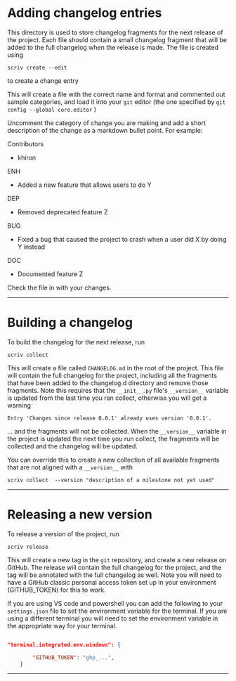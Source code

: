 # Adding changelog entries

This directory is used to store changelog fragments for the next release
of the project.  Each file should contain a small changelog fragment
that will be added to the full changelog when the release is made.
The file is created using 
```
scriv create --edit
``` 
to create a change entry 

This will create a file with the correct name and format and commented out sample categories, and load it into your `git` editor (the one specified by ```git config --global core.editor``` )

Uncomment the category of change you are making and add a short description of the
change as a markdown bullet point.  For example:

Contributors
*   khiron

ENH
*   Added a new feature that allows users to do Y

DEP
*   Removed deprecated feature Z

BUG
*   Fixed a bug that caused the project to crash when a user did X by doing Y instead

DOC
*   Documented feature Z

Check the file in with your changes.  

---

# Building a changelog

To build the changelog for the next release, run 

```
scriv collect 
```

This will create a file called `CHANGELOG.md` in the root of the project.  This file will contain the full changelog for the project, including all the fragments that have been added to the changelog.d directory and remove those fragments. Note this requires that the `__init__.py` file's `__version__` variable is updated from the last time you ran collect, otherwise you will get a warning  

```
Entry 'Changes since release 0.0.1' already uses version '0.0.1'.
```
... and the fragments will not be collected. When the `__version__` variable in the project is updated the next time you run collect, the fragments will be collected and the changelog will be updated.

You can override this to create a new collection of all available fragments that are not aligned with a `__version__` with 

```
scriv collect  --version "description of a milestone not yet used"
```

---

# Releasing a new version

To release a version of the project, run 

```
scriv release
```

This will create a new tag in the `git` repository, and create a new release on GitHub.  The release will contain the full changelog for the project, and the tag will be annotated with the full changelog as well.  Note you will need to have a GitHub classic personal access token set up in your environment (GITHUB_TOKEN) for this to work. 

If you are using VS code and powershell you can add the following to your `settings.json` file to set the environment variable for the terminal.  If you are using a different terminal you will need to set the environment variable in the appropriate way for your terminal.

```json

"terminal.integrated.env.windows": {

        "GITHUB_TOKEN": "ghp_...",
    }
```

---
